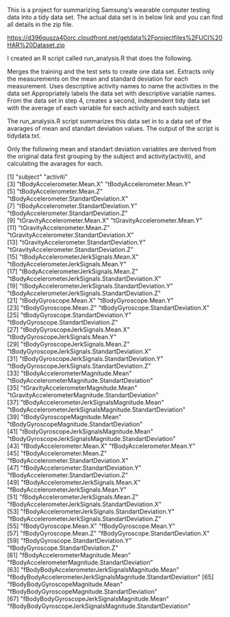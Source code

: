 
This is a project for summarizing Samsung's wearable computer testing data into a tidy data set. The actual data set is in below link and you can find all details in the zip file.

https://d396qusza40orc.cloudfront.net/getdata%2Fprojectfiles%2FUCI%20HAR%20Dataset.zip

I created an R script called run_analysis.R that does the following.

Merges the training and the test sets to create one data set.
Extracts only the measurements on the mean and standard deviation for each measurement.
Uses descriptive activity names to name the activities in the data set
Appropriately labels the data set with descriptive variable names.
From the data set in step 4, creates a second, independent tidy data set with the average of each variable for each activity and each subject.

The run_analysis.R script summarizes this data set in to a data set of the avarages of mean and standart deviation values. The output of the script is tidydata.txt. 

Only the following mean and standart deviation variables are derived from the original data first grouping by the subject and activity(activiti), and calculating the avarages for each. 

 [1] "subject"                                                      "activiti"                                                    
 [3] "tBodyAccelerometer.Mean.X"                                    "tBodyAccelerometer.Mean.Y"                                   
 [5] "tBodyAccelerometer.Mean.Z"                                    "tBodyAccelerometer.StandartDeviation.X"                      
 [7] "tBodyAccelerometer.StandartDeviation.Y"                       "tBodyAccelerometer.StandartDeviation.Z"                      
 [9] "tGravityAccelerometer.Mean.X"                                 "tGravityAccelerometer.Mean.Y"                                
[11] "tGravityAccelerometer.Mean.Z"                                 "tGravityAccelerometer.StandartDeviation.X"                   
[13] "tGravityAccelerometer.StandartDeviation.Y"                    "tGravityAccelerometer.StandartDeviation.Z"                   
[15] "tBodyAccelerometerJerkSignals.Mean.X"                         "tBodyAccelerometerJerkSignals.Mean.Y"                        
[17] "tBodyAccelerometerJerkSignals.Mean.Z"                         "tBodyAccelerometerJerkSignals.StandartDeviation.X"           
[19] "tBodyAccelerometerJerkSignals.StandartDeviation.Y"            "tBodyAccelerometerJerkSignals.StandartDeviation.Z"           
[21] "tBodyGyroscope.Mean.X"                                        "tBodyGyroscope.Mean.Y"                                       
[23] "tBodyGyroscope.Mean.Z"                                        "tBodyGyroscope.StandartDeviation.X"                          
[25] "tBodyGyroscope.StandartDeviation.Y"                           "tBodyGyroscope.StandartDeviation.Z"                          
[27] "tBodyGyroscopeJerkSignals.Mean.X"                             "tBodyGyroscopeJerkSignals.Mean.Y"                            
[29] "tBodyGyroscopeJerkSignals.Mean.Z"                             "tBodyGyroscopeJerkSignals.StandartDeviation.X"               
[31] "tBodyGyroscopeJerkSignals.StandartDeviation.Y"                "tBodyGyroscopeJerkSignals.StandartDeviation.Z"               
[33] "tBodyAccelerometerMagnitude.Mean"                             "tBodyAccelerometerMagnitude.StandartDeviation"               
[35] "tGravityAccelerometerMagnitude.Mean"                          "tGravityAccelerometerMagnitude.StandartDeviation"            
[37] "tBodyAccelerometerJerkSignalsMagnitude.Mean"                  "tBodyAccelerometerJerkSignalsMagnitude.StandartDeviation"    
[39] "tBodyGyroscopeMagnitude.Mean"                                 "tBodyGyroscopeMagnitude.StandartDeviation"                   
[41] "tBodyGyroscopeJerkSignalsMagnitude.Mean"                      "tBodyGyroscopeJerkSignalsMagnitude.StandartDeviation"        
[43] "fBodyAccelerometer.Mean.X"                                    "fBodyAccelerometer.Mean.Y"                                   
[45] "fBodyAccelerometer.Mean.Z"                                    "fBodyAccelerometer.StandartDeviation.X"                      
[47] "fBodyAccelerometer.StandartDeviation.Y"                       "fBodyAccelerometer.StandartDeviation.Z"                      
[49] "fBodyAccelerometerJerkSignals.Mean.X"                         "fBodyAccelerometerJerkSignals.Mean.Y"                        
[51] "fBodyAccelerometerJerkSignals.Mean.Z"                         "fBodyAccelerometerJerkSignals.StandartDeviation.X"           
[53] "fBodyAccelerometerJerkSignals.StandartDeviation.Y"            "fBodyAccelerometerJerkSignals.StandartDeviation.Z"           
[55] "fBodyGyroscope.Mean.X"                                        "fBodyGyroscope.Mean.Y"                                       
[57] "fBodyGyroscope.Mean.Z"                                        "fBodyGyroscope.StandartDeviation.X"                          
[59] "fBodyGyroscope.StandartDeviation.Y"                           "fBodyGyroscope.StandartDeviation.Z"                          
[61] "fBodyAccelerometerMagnitude.Mean"                             "fBodyAccelerometerMagnitude.StandartDeviation"               
[63] "fBodyBodyAccelerometerJerkSignalsMagnitude.Mean"              "fBodyBodyAccelerometerJerkSignalsMagnitude.StandartDeviation"
[65] "fBodyBodyGyroscopeMagnitude.Mean"                             "fBodyBodyGyroscopeMagnitude.StandartDeviation"               
[67] "fBodyBodyGyroscopeJerkSignalsMagnitude.Mean"                  "fBodyBodyGyroscopeJerkSignalsMagnitude.StandartDeviation"   
